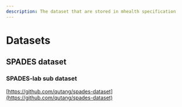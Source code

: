 ```yaml
---
description: The dataset that are stored in mhealth specification
---
```


# Datasets

## SPADES dataset

### SPADES-lab sub dataset

[https://github.com/qutang/spades-dataset](https://github.com/qutang/spades-dataset)



